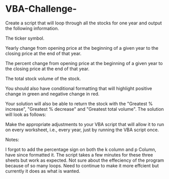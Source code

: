 # VBA-Challenge-

Create a script that will loop through all the stocks for one year and output the following information.


The ticker symbol.


Yearly change from opening price at the beginning of a given year to the closing price at the end of that year.


The percent change from opening price at the beginning of a given year to the closing price at the end of that year.


The total stock volume of the stock.


You should also have conditional formatting that will highlight positive change in green and negative change in red.

Your solution will also be able to return the stock with the "Greatest % increase", "Greatest % decrease" and "Greatest total volume". The solution will look as follows:

Make the appropriate adjustments to your VBA script that will allow it to run on every worksheet, i.e., every year, just by running the VBA script once.

Notes: 

I forgot to add the percentage sign on both the k column and p Column, have since formatted it. 
The script takes a few minutes for these three sheets but work as expected. Not sure about the effeciency of the program because of so many loops. Need to continue to make it more effcient but currently it does as what is wanted.
